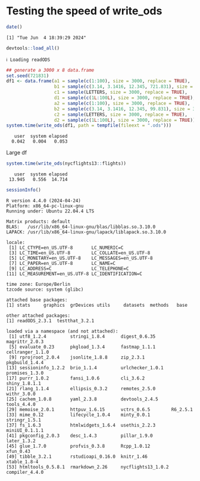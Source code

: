 # Testing the speed of write_ods


``` r
date()
```

    [1] "Tue Jun  4 18:39:29 2024"

``` r
devtools::load_all()
```

    ℹ Loading readODS

``` r
## generate a 3000 x 8 data.frame
set.seed(721831)
df1 <- data.frame(a1 = sample(c(1:100), size = 3000, replace = TRUE),
                  b1 = sample(c(3.14, 3.1416, 12.345, 721.831), size = 3000, replace = TRUE),
                  c1 = sample(LETTERS, size = 3000, replace = TRUE),
                  d1 = sample(c(1L:100L), size = 3000, replace = TRUE),
                  a2 = sample(c(1:100), size = 3000, replace = TRUE),
                  b2 = sample(c(3.14, 3.1416, 12.345, 99.831), size = 3000, replace = TRUE),
                  c2 = sample(LETTERS, size = 3000, replace = TRUE),
                  d2 = sample(c(1L:100L), size = 3000, replace = TRUE))
system.time(write_ods(df1, path = tempfile(fileext = ".ods")))
```

       user  system elapsed 
      0.042   0.004   0.053 

Large df

``` r
system.time(write_ods(nycflights13::flights))
```

       user  system elapsed 
     13.945   0.556  14.714 

``` r
sessionInfo()
```

    R version 4.4.0 (2024-04-24)
    Platform: x86_64-pc-linux-gnu
    Running under: Ubuntu 22.04.4 LTS

    Matrix products: default
    BLAS:   /usr/lib/x86_64-linux-gnu/blas/libblas.so.3.10.0 
    LAPACK: /usr/lib/x86_64-linux-gnu/lapack/liblapack.so.3.10.0

    locale:
     [1] LC_CTYPE=en_US.UTF-8       LC_NUMERIC=C              
     [3] LC_TIME=en_US.UTF-8        LC_COLLATE=en_US.UTF-8    
     [5] LC_MONETARY=en_US.UTF-8    LC_MESSAGES=en_US.UTF-8   
     [7] LC_PAPER=en_US.UTF-8       LC_NAME=C                 
     [9] LC_ADDRESS=C               LC_TELEPHONE=C            
    [11] LC_MEASUREMENT=en_US.UTF-8 LC_IDENTIFICATION=C       

    time zone: Europe/Berlin
    tzcode source: system (glibc)

    attached base packages:
    [1] stats     graphics  grDevices utils     datasets  methods   base     

    other attached packages:
    [1] readODS_2.3.1  testthat_3.2.1

    loaded via a namespace (and not attached):
     [1] utf8_1.2.4         stringi_1.8.4      digest_0.6.35      magrittr_2.0.3    
     [5] evaluate_0.23      pkgload_1.3.4      fastmap_1.1.1      cellranger_1.1.0  
     [9] rprojroot_2.0.4    jsonlite_1.8.8     zip_2.3.1          pkgbuild_1.4.4    
    [13] sessioninfo_1.2.2  brio_1.1.4         urlchecker_1.0.1   promises_1.3.0    
    [17] purrr_1.0.2        fansi_1.0.6        cli_3.6.2          shiny_1.8.1.1     
    [21] rlang_1.1.4        ellipsis_0.3.2     remotes_2.5.0      withr_3.0.0       
    [25] cachem_1.0.8       yaml_2.3.8         devtools_2.4.5     tools_4.4.0       
    [29] memoise_2.0.1      httpuv_1.6.15      vctrs_0.6.5        R6_2.5.1          
    [33] mime_0.12          lifecycle_1.0.4    minty_0.0.1        stringr_1.5.1     
    [37] fs_1.6.3           htmlwidgets_1.6.4  usethis_2.2.3      miniUI_0.1.1.1    
    [41] pkgconfig_2.0.3    desc_1.4.3         pillar_1.9.0       later_1.3.2       
    [45] glue_1.7.0         profvis_0.3.8      Rcpp_1.0.12        xfun_0.43         
    [49] tibble_3.2.1       rstudioapi_0.16.0  knitr_1.46         xtable_1.8-4      
    [53] htmltools_0.5.8.1  rmarkdown_2.26     nycflights13_1.0.2 compiler_4.4.0    
